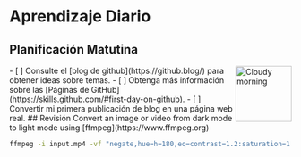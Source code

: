 # Aprendizaje Diario
## Planificación Matutina
<img alt="Cloudy morning" src="https://octodex.github.com/images/cloud.jpg" width="100" align="right">
- [ ] Consulte el [blog de github](https://github.blog/) para obtener ideas sobre temas.
- [ ] Obtenga más información sobre las [Páginas de GitHub] (https://skills.github.com/#first-day-on-github).
- [ ] Convertir mi primera publicación de blog en una página web real.
## Revisión
Convert an image or video from dark mode to light mode using [ffmpeg](https://www.ffmpeg.org)

```bash
ffmpeg -i input.mp4 -vf "negate,hue=h=180,eq=contrast=1.2:saturation=1.1" output.mp4
```
